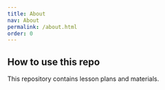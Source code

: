 ```yaml
---
title: About
nav: About
permalink: /about.html
order: 0
---
```


## How to use this repo

This repository contains lesson plans and materials.
